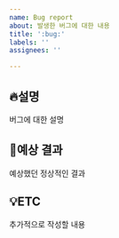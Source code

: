 ```yaml
---
name: Bug report
about: 발생한 버그에 대한 내용
title: ':bug:'
labels: ''
assignees: ''

---
```


## :fire:설명
버그에 대한 설명 

## :page_facing_up:예상 결과 
예상했던 정상적인 결과 

## :bulb:ETC
추가적으로 작성할 내용 
